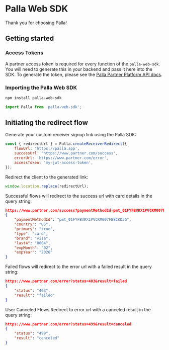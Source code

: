 # Palla Web SDK

Thank you for choosing Palla!

## Getting started

### Access Tokens

A partner access token is required for every function of the `palla-web-sdk`. You will need to generate this in your backend and pass it here into the SDK. To generate the token, please see the [Palla Partner Platform API docs](https://documenter.getpostman.com/view/306637/TzkyP11Z#4b19f79a-d589-4487-b6e9-f1df88f8ea09).

### Importing the Palla Web SDK

```bash
npm install palla-web-sdk
```

```js
import Palla from 'palla-web-sdk';
```

## Initiating the redirect flow
Generate your custom receiver signup link using the Palla SDK:

```js
const { redirectUrl } = Palla.createReceiverRedirect({
    flowUrl: 'https://palla.app',
    successUrl: 'https://www.partner.com/success',
    errorUrl: 'https://www.partner.com/error',
    accessToken: 'my-jwt-access-token',
});
```
Redirect the client to the generated link:

```js
window.location.replace(redirectUrl);
```

Successful flows will redirect to the success url with card details in the query string:
```json
https://www.partner.com/success?paymentMethodId=pmt_01FYFBVRX1PVCKM007FB8CKD3G&country=US&primary=true&type=card&brand=visa&last4=0004&expMonth=02&expYear=2026
{
    "paymentMethodId": "pmt_01FYFBVRX1PVCKM007FB8CKD3G",
    "country": "US",
    "primary": "true",
    "type": "card",
    "brand": "visa",
    "last4": "0004",
    "expMonth": "02",
    "expYear": "2026"
}
```

Failed flows will redirect to the error url with a failed result in the query string:
```json
https://www.partner.com/error?status=403&result=failed
{
    "status": "403",
    "result": "failed"
}
```
User Canceled Flows Redirect to error url with a canceled result in the query string:
```json
https://www.partner.com/error?status=499&result=canceled
{
    "status": "499",
    "result": "canceled"
}
```
